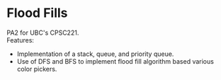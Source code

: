 # Flood Fills

PA2 for UBC's CPSC221. <br>
Features:
- Implementation of a stack, queue, and priority queue.
- Use of DFS and BFS to implement flood fill algorithm based various color pickers.
